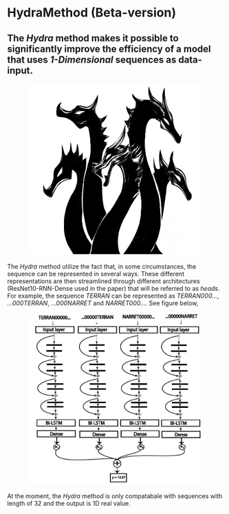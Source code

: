 # HydraMethod (Beta-version)
## The *Hydra* method makes it possible to significantly improve the efficiency of a model that uses *1-Dimensional* sequences as data-input.

<p align="center"><img src="./figures/hydra.jpg" width="400" height="400"/></p>

The *Hydra* method utilize the fact that, in some circumstances, the sequence can be represented in several ways. These different representations are then streamlined through different architectures (ResNet10-RNN-Dense used in the paper) that will be referred to as *heads*. For example, the sequence *TERRAN* can be represented as *TERRAN000...*, *...000TERRAN*, *...000NARRET* and *NARRET000...*. See figure below,

<p align="center"><img src="./figures/HydraNet.png" width="400" height="400"/></p>

At the moment, the *Hydra* method is only compatabale with sequences with length of 32 and the output is 1D real value.
